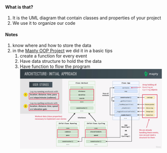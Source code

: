 #### What is that?
1. It is the UML diagram that contain classes and properties of your project
2. We use it to organize our code

#### Notes
1. know where and how to store the data
2.  in the [Mapty OOP Project](Mapty%20OOP%20Project.md) we did it in a basic tips
	1. create a function for every event
	2. Have data structure to hold the the data
	3. Have function to flow the program
		![Pasted image 20230928154312](Pasted%20image%2020230928154312.png)